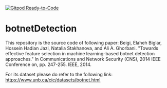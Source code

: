 [![Gitpod Ready-to-Code](https://img.shields.io/badge/Gitpod-Ready--to--Code-blue?logo=gitpod)](https://gitpod.io/#https://github.com/HHJazi/botnetDetection) 

# botnetDetection
This repository is the source code of following paper: 
Beigi, Elaheh Biglar, Hossein Hadian Jazi, Natalia Stakhanova, and Ali A. Ghorbani. "Towards effective feature selection in machine learning-based botnet detection approaches." In Communications and Network Security (CNS), 2014 IEEE Conference on, pp. 247-255. IEEE, 2014.

For its dataset please do refer to the following link:
https://www.unb.ca/cic/datasets/botnet.html
